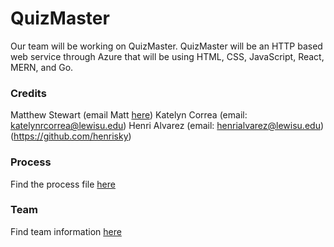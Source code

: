 # QuizMaster

Our team will be working on QuizMaster. QuizMaster will be an HTTP based web service through Azure that will be using HTML, CSS, JavaScript, React, MERN, and Go. 

### Credits
Matthew Stewart (email Matt [here](mailto:matthewjstewart@lewisu.edu))
Katelyn Correa (email: katelynrcorrea@lewisu.edu)
Henri Alvarez (email: henrialvarez@lewisu.edu)(https://github.com/henrisky)


### Process
Find the process file [here](PROCESS.md)

### Team
Find team information [here](TEAM.md)
